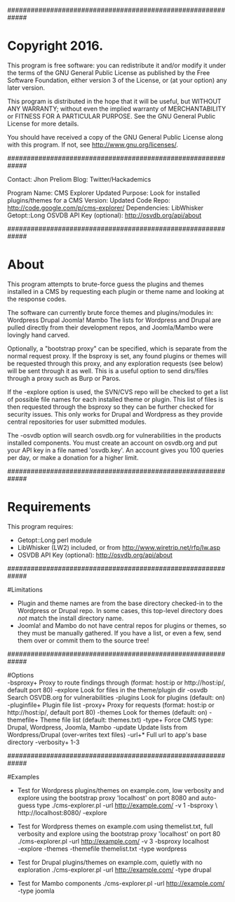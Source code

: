#############################################################

# Copyright 2016.

This program is free software: you can redistribute it and/or modify
it under the terms of the GNU General Public License as published by
the Free Software Foundation, either version 3 of the License, or
(at your option) any later version.

This program is distributed in the hope that it will be useful,
but WITHOUT ANY WARRANTY; without even the implied warranty of
MERCHANTABILITY or FITNESS FOR A PARTICULAR PURPOSE.  See the
GNU General Public License for more details.

You should have received a copy of the GNU General Public License
along with this program.  If not, see <http://www.gnu.org/licenses/>.

#############################################################

 Contact:		Jhon Preliom
 Blog:			Twitter/Hackademics

 Program Name:		CMS Explorer Updated
 Purpose:		Look for installed plugins/themes for a CMS
 Version:		Updated
 Code Repo:		http://code.google.com/p/cms-explorer/
 Dependencies: 	LibWhisker
			Getopt::Long
			OSVDB API Key (optional): http://osvdb.org/api/about
			
#############################################################

# About

This program attempts to brute-force guess the plugins and themes
installed in a CMS by requesting each plugin or theme name and 
looking at the response codes. 

The software can currently brute force themes and plugins/modules in:
	Wordpress
	Drupal
	Joomla!
	Mambo
The lists for Wordpress and Drupal are pulled directly from their 
development repos, and Joomla/Mambo were lovingly hand carved.

Optionally, a "bootstrap proxy" can be specified, which is separate
from the normal request proxy. If the bsproxy is set, any found 
plugins or themes will be requested through this proxy, and any 
exploration requests (see below) will be sent through it as well. 
This is a useful option to send dirs/files through a proxy such as 
Burp or Paros.

If the -explore option is used, the SVN/CVS repo will be checked 
to get a list of possible file names for each installed theme or 
plugin. This list of files is then requested through the bsproxy 
so they can be further checked for security issues. This only works 
for Drupal and Wordpress as they provide central repositories for user 
submitted modules.

The -osvdb option will search osvdb.org for vulnerabilities in the
products installed components. You must create an account on 
osvdb.org and put your API key in a file named 'osvdb.key'. An account
gives you 100 queries per day, or make a donation for a higher limit.

#############################################################

# Requirements

This program requires:
- Getopt::Long perl module
- LibWhisker (LW2) included, or from http://www.wiretrip.net/rfp/lw.asp
- OSVDB API Key (optional): http://osvdb.org/api/about

#############################################################

#Limitations
- Plugin and theme names are from the base directory checked-in to the 
  Wordpress or Drupal repo. In some cases, this top-level directory 
  does *not* match the install directory name.
- Joomla! and Mambo do not have central repos for plugins or themes, 
  so they must be manually gathered. If you have a list, or even a few, 
  send them over or commit them to the source tree!

#############################################################

#Options	
	-bsproxy+ 	Proxy to route findings through (format: host:ip
			or http://host:ip/, default port 80)
	-explore	Look for files in the theme/plugin dir
	-osvdb 		Search OSVDB.org for vulnerabilities
	-plugins	Look for plugins (default: on)
	-pluginfile+	Plugin file list
	-proxy+ 	Proxy for requests (format: host:ip or 
			http://host:ip/, default port 80)
	-themes		Look for themes (default: on)
	-themefile+	Theme file list (default: themes.txt)
	-type+		Force CMS type: Drupal, Wordpress, Joomla, Mambo
	-update 	Update lists from Wordpress/Drupal (over-writes 
			text files)
	-url+*		Full url to app's base directory
	-verbosity+ 	1-3

#############################################################

#Examples
- Test for Wordpress plugins/themes on example.com, low verbosity and 
  explore using the bootstrap proxy 'localhost' on port 8080 and auto-guess type
	./cms-explorer.pl -url http://example.com/ -v 1 -bsproxy \ 
		http://localhost:8080/ -explore 

- Test for Wordpress themes on example.com using themelist.txt, full
  verbosity and explore using the bootstrap proxy 'localhost' on port 80
	./cms-explorer.pl -url http://example.com/ -v 3 -bsproxy localhost \
		-explore -themes -themefile themelist.txt -type wordpress

- Test for Drupal plugins/themes on example.com, quietly with no exploration
	./cms-explorer.pl -url http://example.com/ -type drupal

- Test for Mambo components
	./cms-explorer.pl -url http://example.com/ -type joomla
